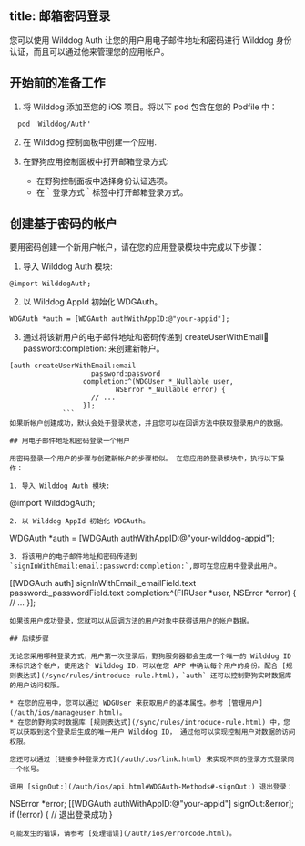 title: 邮箱密码登录
---

您可以使用 Wilddog Auth 让您的用户用电子邮件地址和密码进行 Wilddog 身份认证，而且可以通过他来管理您的应用帐户。

## 开始前的准备工作

1. 将 Wilddog 添加至您的 iOS 项目。将以下 pod 包含在您的 Podfile 中：

```
  pod 'Wilddog/Auth'
```
2. 在 Wilddog 控制面板中创建一个应用.
3. 在野狗应用控制面板中打开邮箱登录方式:

    * 在野狗控制面板中选择身份认证选项。
    * 在｀登录方式｀标签中打开邮箱登录方式。

## 创建基于密码的帐户

要用密码创建一个新用户帐户，请在您的应用登录模块中完成以下步骤：

1. 导入 Wilddog Auth 模块:
```
@import WilddogAuth;
```
2. 以 Wilddog AppId 初始化 WDGAuth。
```
WDGAuth *auth = [WDGAuth authWithAppID:@"your-appid"];
```
3. 通过将该新用户的电子邮件地址和密码传递到 createUserWithEmail:email:password:completion: 来创建新帐户。
```
[auth createUserWithEmail:email
                    password:password
                  completion:^(WDGUser *_Nullable user,
                          NSError *_Nullable error) {
                    // ...
                  }];
             ```
如果新帐户创建成功，默认会处于登录状态，并且您可以在回调方法中获取登录用户的数据。

## 用电子邮件地址和密码登录一个用户

用密码登录一个用户的步骤与创建新帐户的步骤相似。 在您应用的登录模块中，执行以下操作：

1. 导入 Wilddog Auth 模块:
```
@import WilddogAuth;
```
2. 以 Wilddog AppId 初始化 WDGAuth。
```
WDGAuth *auth = [WDGAuth authWithAppID:@"your-wilddog-appid"];
```
3. 将该用户的电子邮件地址和密码传递到 `signInWithEmail:email:password:completion:`,即可在您应用中登录此用户。
```
[[WDGAuth auth] signInWithEmail:_emailField.text
                       password:_passwordField.text
                     completion:^(FIRUser *user, NSError *error) {
                       // ...
                     }];
```
如果该用户成功登录，您就可以从回调方法的用户对象中获得该用户的帐户数据。

## 后续步骤

无论您采用哪种登录方式，用户第一次登录后，野狗服务器都会生成一个唯一的 Wilddog ID 来标识这个帐户，使用这个 Wilddog ID，可以在您 APP 中确认每个用户的身份。配合 [规则表达式](/sync/rules/introduce-rule.html)，`auth` 还可以控制野狗实时数据库的用户访问权限。

* 在您的应用中，您可以通过 WDGUser 来获取用户的基本属性。参考 [管理用户](/auth/ios/manageuser.html)。
* 在您的野狗实时数据库 [规则表达式](/sync/rules/introduce-rule.html) 中，您可以获取到这个登录后生成的唯一用户 Wilddog ID， 通过他可以实现控制用户对数据的访问权限。

您还可以通过 [链接多种登录方式](/auth/ios/link.html) 来实现不同的登录方式登录同一个帐号。

调用 [signOut:](/auth/ios/api.html#WDGAuth-Methods#-signOut:) 退出登录：

```
NSError *error;
[[WDGAuth authWithAppID:@"your-appid"] signOut:&error];
if (!error) {
  // 退出登录成功
}
```
可能发生的错误，请参考 [处理错误](/auth/ios/errorcode.html)。